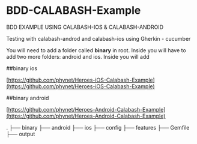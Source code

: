 # BDD-CALABASH-Example
BDD EXAMPLE USING CALABASH-IOS &amp; CALABASH-ANDROID

Testing with calabash-androd and calabash-ios using Gherkin - cucumber

You will need to add a folder called **binary** in root. Inside you will have to add two more folders: android and ios. Inside you will add 

  ##binary ios
  
  [https://github.com/phynet/Heroes-iOS-Calabash-Example](https://github.com/phynet/Heroes-iOS-Calabash-Example)
  
  ##binary android
  
  [https://github.com/phynet/Heroes-Android-Calabash-Example](https://github.com/phynet/Heroes-Android-Calabash-Example)
  
  .
  ├── binary
        ├── android
        ├── ios
  ├── config
  ├── features
  ├── Gemfile
  ├── output
